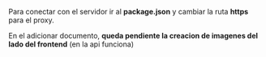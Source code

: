Para conectar con el servidor ir al **package.json** y cambiar la ruta **https** para el proxy.

En el adicionar documento, **queda pendiente la creacion de imagenes del lado del frontend** (en la api funciona) 
